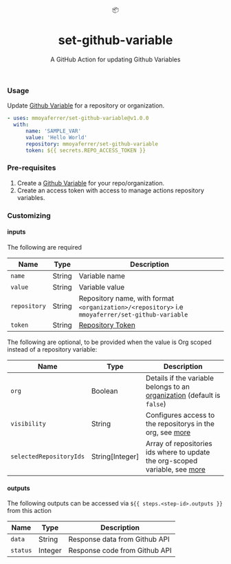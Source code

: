 <div align="center">
  📦
</div>
<h1 align="center">
  set-github-variable
</h1>

<p align="center">
   A GitHub Action for updating Github Variables
</p>

<br />

### Usage

Update [Github Variable](https://docs.github.com/en/actions/learn-github-actions/variables#creating-configuration-variables-for-a-repository) for a repository or organization.

```YAML
- uses: mmoyaferrer/set-github-variable@v1.0.0
  with:
      name: 'SAMPLE_VAR'
      value: 'Hello World'
      repository: mmoyaferrer/set-github-variable
      token: ${{ secrets.REPO_ACCESS_TOKEN }}
```

### Pre-requisites

1. Create a [Github Variable](https://docs.github.com/en/actions/learn-github-actions/variables#creating-configuration-variables-for-a-repository) for your repo/organization.
2. Create an access token with access to manage actions repository variables.

### Customizing

#### inputs

The following are required

| Name         | Type   | Description                                                                                                     |
| ------------ | ------ | --------------------------------------------------------------------------------------------------------------- |
| `name`       | String | Variable name                                                                                                   |
| `value`      | String | Variable value                                                                                                  |
| `repository` | String | Repository name, with format `<organization>/<repository>` i.e `mmoyaferrer/set-github-variable`                |
| `token`      | String | [Repository Token](https://docs.github.com/en/github/authenticating-to-github/creating-a-personal-access-token) |

The following are optional, to be provided when the value is Org scoped instead of a repository variable:

| Name                    | Type            | Description                                                                                                                                                                            |
| ----------------------- | --------------- | -------------------------------------------------------------------------------------------------------------------------------------------------------------------------------------- |
| `org`                   | Boolean         | Details if the variable belongs to an [organization](https://docs.github.com/en/github/setting-up-and-managing-organizations-and-teams/about-organizations) (default is `false`)       |
| `visibility`            | String          | Configures access to the repositorys in the org, see [more](https://docs.github.com/en/rest/actions/variables?apiVersion=2022-11-28#update-an-organization-variable)                   |
| `selectedRepositoryIds` | String[Integer] | Array of repositories ids where to update the org-scoped variable, see [more](https://docs.github.com/en/rest/actions/variables?apiVersion=2022-11-28#update-an-organization-variable) |

#### outputs

The following outputs can be accessed via `${{ steps.<step-id>.outputs }}` from this action

| Name     | Type    | Description                   |
| -------- | ------- | ----------------------------- |
| `data`   | String  | Response data from Github API |
| `status` | Integer | Response code from Github API |
